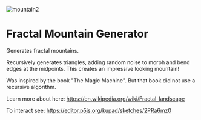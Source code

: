 ![mountain2](https://user-images.githubusercontent.com/3877113/149983310-396dfb8b-9ff9-4e9c-8960-92c721e13f14.png)

# Fractal Mountain Generator

Generates fractal mountains. 

Recursively generates triangles, adding random noise to morph and bend edges at the midpoints. This creates an impressive looking mountain! 

Was inspired by the book "The Magic Machine". But that book did not use a recursive algorithm.

Learn more about here: https://en.wikipedia.org/wiki/Fractal_landscape



To interact see: https://editor.p5js.org/kupad/sketches/2PRa6mz0
